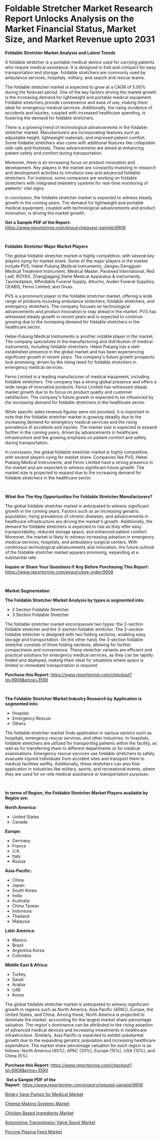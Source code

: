 <p><h1>Foldable Stretcher Market Research Report Unlocks Analysis on the Market Financial Status, Market Size, and Market Revenue upto 2031</h1></p><p><strong>Foldable Stretcher Market Analysis and Latest Trends</strong></p>
<p><p>A foldable stretcher is a portable medical device used for carrying patients who require medical assistance. It is designed to fold and compact for easy transportation and storage. Foldable stretchers are commonly used by ambulance services, hospitals, military, and search and rescue teams.</p><p>The foldable stretcher market is expected to grow at a CAGR of 5.00% during the forecast period. One of the key factors driving the market growth is the increasing demand for lightweight and portable medical equipment. Foldable stretchers provide convenience and ease of use, making them ideal for emergency medical services. Additionally, the rising incidence of accidents and injuries, coupled with increased healthcare spending, is fostering the demand for foldable stretchers.</p><p>There is a growing trend of technological advancements in the foldable stretcher market. Manufacturers are incorporating features such as adjustable height, lightweight materials, and improved patient comfort. Some foldable stretchers also come with additional features like collapsible side rails and footrests. These advancements are aimed at enhancing patient safety and comfort during transportation.</p><p>Moreover, there is an increasing focus on product innovation and development. Key players in the market are constantly investing in research and development activities to introduce new and advanced foldable stretchers. For instance, some companies are working on foldable stretchers with integrated telemetry systems for real-time monitoring of patients' vital signs.</p><p>In conclusion, the foldable stretcher market is expected to witness steady growth in the coming years. The demand for lightweight and portable medical equipment, coupled with technological advancements and product innovation, is driving the market growth.</p></p>
<p><strong>Get a Sample PDF of the Report:&nbsp;</strong> <a href="https://www.reportprime.com/enquiry/request-sample/9908">https://www.reportprime.com/enquiry/request-sample/9908</a></p>
<p>&nbsp;</p>
<p><strong>Foldable Stretcher Major Market Players</strong></p>
<p><p>The global foldable stretcher market is highly competitive, with several key players vying for market share. Some of the major players in the market include PVS, Hebei Pukang Medical Instruments, Jiangsu Dengguan Medical Treatment Instrument, Medical Master, Paramed International, Red Leaf, ROYAX, Zhangjiagang Xiehe Medical Apparatus & Instruments, Taumediplast, Affordable Funeral Supply, Attucho, Auden Funeral Supplies, CEABIS, Ferno Limited, and Givas.</p><p>PVS is a prominent player in the foldable stretcher market, offering a wide range of products including ambulance stretchers, foldable stretchers, and emergency stretchers. The company focuses on technological advancements and product innovation to stay ahead in the market. PVS has witnessed steady growth in recent years and is expected to continue growing due to the increasing demand for foldable stretchers in the healthcare sector.</p><p>Hebei Pukang Medical Instruments is another notable player in the market. The company specializes in the manufacturing and distribution of medical instruments, including foldable stretchers. Hebei Pukang has a well-established presence in the global market and has been experiencing significant growth in recent years. The company's future growth prospects look promising, driven by the rising need for foldable stretchers in emergency medical services.</p><p>Ferno Limited is a leading manufacturer of medical equipment, including foldable stretchers. The company has a strong global presence and offers a wide range of innovative products. Ferno Limited has witnessed steady market growth due to its focus on product quality and customer satisfaction. The company's future growth is expected to be influenced by the increasing demand for foldable stretchers in the healthcare sector.</p><p>While specific sales revenue figures were not provided, it is important to note that the foldable stretcher market is growing steadily due to the increasing demand for emergency medical services and the rising prevalence of accidents and injuries. The market size is expected to expand further in the coming years, driven by advancements in healthcare infrastructure and the growing emphasis on patient comfort and safety during transportation.</p><p>In conclusion, the global foldable stretcher market is highly competitive, with several players vying for market share. Companies like PVS, Hebei Pukang Medical Instruments, and Ferno Limited have a strong presence in the market and are expected to witness significant future growth. The market size is projected to expand due to the increasing demand for foldable stretchers in the healthcare sector.</p></p>
<p>&nbsp;</p>
<p><strong>What Are The Key Opportunities For Foldable Stretcher Manufacturers?</strong></p>
<p><p>The global foldable stretcher market is anticipated to witness significant growth in the coming years. Factors such as an increasing geriatric population, rising prevalence of chronic diseases, and advancements in healthcare infrastructure are driving the market's growth. Additionally, the demand for foldable stretchers is expected to rise as they offer easy transportability, reduced storage space, and enhanced patient comfort. Moreover, the market is likely to witness increasing adoption in emergency medical services, hospitals, and ambulatory surgical centers. With continuous technological advancements and innovation, the future outlook of the foldable stretcher market appears promising, expanding at a substantial rate.</p></p>
<p><strong>Inquire or Share Your Questions If Any Before Purchasing This Report:</strong> <a href="https://www.reportprime.com/enquiry/pre-order/9908">https://www.reportprime.com/enquiry/pre-order/9908</a></p>
<p>&nbsp;</p>
<p><strong>Market Segmentation</strong></p>
<p><strong>The Foldable Stretcher Market Analysis by types is segmented into:</strong></p>
<p><ul><li>2 Section Foldable Stretcher</li><li>3 Section Foldable Stretcher</li></ul></p>
<p><p>The foldable stretcher market encompasses two types: the 2-section foldable stretcher and the 3-section foldable stretcher. The 2-section foldable stretcher is designed with two folding sections, enabling easy storage and transportation. On the other hand, the 3-section foldable stretcher consists of three folding sections, allowing for further compactness and convenience. These stretcher variants are efficient and practical solutions for emergency medical services, as they can be rapidly folded and deployed, making them ideal for situations where space is limited or immediate transportation is required.</p></p>
<p><strong>Purchase this Report:&nbsp;</strong><a href="https://www.reportprime.com/checkout?id=9908&price=3590">https://www.reportprime.com/checkout?id=9908&price=3590</a></p>
<p>&nbsp;</p>
<p><strong>The Foldable Stretcher Market Industry Research by Application is segmented into:</strong></p>
<p><ul><li>Hospital</li><li>Emergency Rescue</li><li>Others</li></ul></p>
<p><p>The foldable stretcher market finds application in various sectors such as hospitals, emergency rescue services, and other industries. In hospitals, foldable stretchers are utilized for transporting patients within the facility, as well as for transferring them to different departments or for medical examinations. Emergency rescue services use foldable stretchers to safely evacuate injured individuals from accident sites and transport them to medical facilities swiftly. Additionally, these stretchers can also find application in industries like military, sports, and recreational events, where they are used for on-site medical assistance or transportation purposes.</p></p>
<p>&nbsp;</p>
<p><strong>In terms of Region, the Foldable Stretcher Market Players available by Region are:</strong></p>
<p>
    <p> <strong> North America: </strong>
        <ul>
            <li>United States</li>
            <li>Canada</li>
        </ul>
        </p> 
    <p> <strong> Europe: </strong>
        <ul>
            <li>Germany</li>
            <li>France</li>
            <li>U.K.</li>
            <li>Italy</li>
            <li>Russia</li>
        </ul>
        </p> 
    <p> <strong> Asia-Pacific: </strong>
        <ul>
            <li>China</li>
            <li>Japan</li>
            <li>South Korea</li>
            <li>India</li>
            <li>Australia</li>
            <li>China Taiwan</li>
            <li>Indonesia</li>
            <li>Thailand</li>
            <li>Malaysia</li>
        </ul>
        </p> 
    <p> <strong> Latin America: </strong>
        <ul>
            <li>Mexico</li>
            <li>Brazil</li>
            <li>Argentina Korea</li>
            <li>Colombia</li>
        </ul>
        </p> 
    <p> <strong> Middle East & Africa: </strong>
        <ul>
            <li>Turkey</li>
            <li>Saudi</li>
            <li>Arabia</li>
            <li>UAE</li>
            <li>Korea</li>
        </ul>
    </p>
    </p>
<p><p>The global foldable stretcher market is anticipated to witness significant growth in regions such as North America, Asia Pacific (APAC), Europe, the United States, and China. Among these, North America is projected to dominate the market, accounting for the largest market share percentage valuation. The region's dominance can be attributed to the rising adoption of advanced medical devices and increasing investments in healthcare infrastructure. Similarly, Asia Pacific is expected to exhibit substantial growth due to the expanding geriatric population and increasing healthcare expenditure. The market share percentage valuation for each region is as follows: North America (40%), APAC (30%), Europe (15%), USA (10%), and China (5%).</p></p>
<p><strong>Purchase this Report: </strong><a href="https://www.reportprime.com/checkout?id=9908&price=3590">https://www.reportprime.com/checkout?id=9908&price=3590</a></p>
<p>&nbsp;<strong>Get a Sample PDF of the Report:&nbsp;&nbsp;</strong><a href="https://www.reportprime.com/enquiry/request-sample/9908">https://www.reportprime.com/enquiry/request-sample/9908</a></p>
<p><strong></strong></p>
<p><p><a href="https://medium.com/@lisasanchez1968/rotary-vane-pumps-for-medical-market-insight-market-trends-growth-forecasted-from-2024-to-2031-c8cbaaf923f4">Rotary Vane Pumps for Medical Market</a></p><p><a href="https://medium.com/@lisasanchez1968/cheese-making-systems-market-exploring-market-share-market-trends-and-future-growth-e432cd14e709">Cheese Making Systems Market</a></p><p><a href="https://medium.com/@lisasanchez1968/chicken-based-ingredients-market-share-evolution-and-market-growth-trends-2024-2031-2748c0262fff">Chicken Based Ingredients Market</a></p><p><a href="https://medium.com/@lisasanchez1968/automotive-transmission-valve-spool-market-trends-and-market-analysis-forecasted-for-period-9f692f786d4e">Automotive Transmission Valve Spool Market</a></p><p><a href="https://medium.com/@lisasanchez1968/porcine-plasma-feed-market-size-market-outlook-and-market-forecast-2024-to-2031-91956aa3bbeb">Porcine Plasma Feed Market</a></p></p>